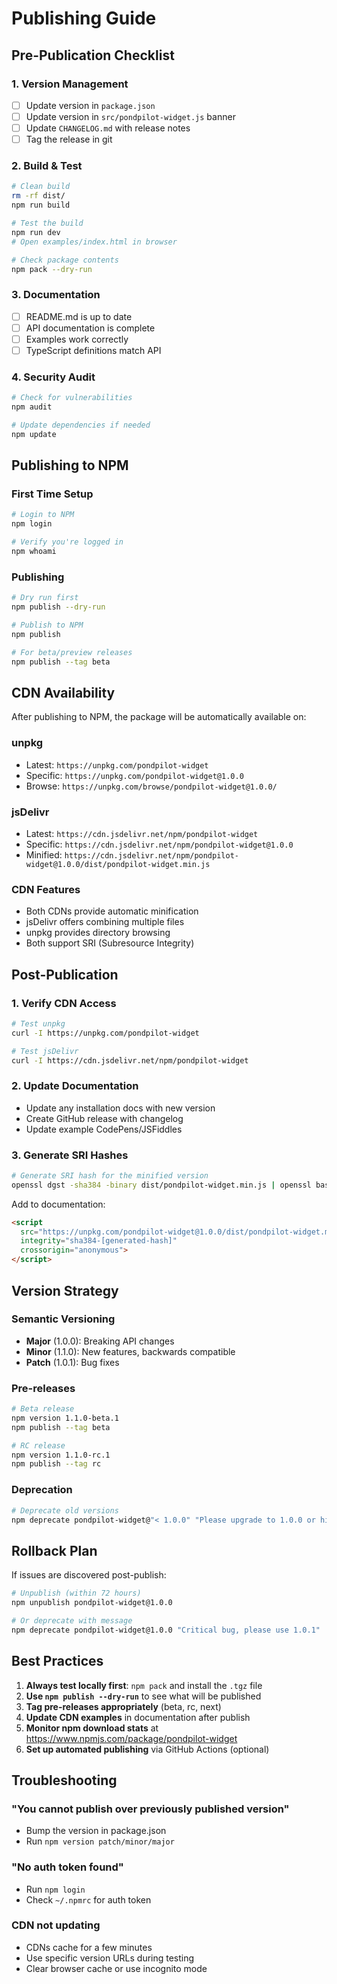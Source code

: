 # Publishing Guide

## Pre-Publication Checklist

### 1. **Version Management**
- [ ] Update version in `package.json`
- [ ] Update version in `src/pondpilot-widget.js` banner
- [ ] Update `CHANGELOG.md` with release notes
- [ ] Tag the release in git

### 2. **Build & Test**
```bash
# Clean build
rm -rf dist/
npm run build

# Test the build
npm run dev
# Open examples/index.html in browser

# Check package contents
npm pack --dry-run
```

### 3. **Documentation**
- [ ] README.md is up to date
- [ ] API documentation is complete
- [ ] Examples work correctly
- [ ] TypeScript definitions match API

### 4. **Security Audit**
```bash
# Check for vulnerabilities
npm audit

# Update dependencies if needed
npm update
```

## Publishing to NPM

### First Time Setup
```bash
# Login to NPM
npm login

# Verify you're logged in
npm whoami
```

### Publishing
```bash
# Dry run first
npm publish --dry-run

# Publish to NPM
npm publish

# For beta/preview releases
npm publish --tag beta
```

## CDN Availability

After publishing to NPM, the package will be automatically available on:

### unpkg
- Latest: `https://unpkg.com/pondpilot-widget`
- Specific: `https://unpkg.com/pondpilot-widget@1.0.0`
- Browse: `https://unpkg.com/browse/pondpilot-widget@1.0.0/`

### jsDelivr
- Latest: `https://cdn.jsdelivr.net/npm/pondpilot-widget`
- Specific: `https://cdn.jsdelivr.net/npm/pondpilot-widget@1.0.0`
- Minified: `https://cdn.jsdelivr.net/npm/pondpilot-widget@1.0.0/dist/pondpilot-widget.min.js`

### CDN Features
- Both CDNs provide automatic minification
- jsDelivr offers combining multiple files
- unpkg provides directory browsing
- Both support SRI (Subresource Integrity)

## Post-Publication

### 1. **Verify CDN Access**
```bash
# Test unpkg
curl -I https://unpkg.com/pondpilot-widget

# Test jsDelivr
curl -I https://cdn.jsdelivr.net/npm/pondpilot-widget
```

### 2. **Update Documentation**
- Update any installation docs with new version
- Create GitHub release with changelog
- Update example CodePens/JSFiddles

### 3. **Generate SRI Hashes**
```bash
# Generate SRI hash for the minified version
openssl dgst -sha384 -binary dist/pondpilot-widget.min.js | openssl base64 -A
```

Add to documentation:
```html
<script 
  src="https://unpkg.com/pondpilot-widget@1.0.0/dist/pondpilot-widget.min.js"
  integrity="sha384-[generated-hash]"
  crossorigin="anonymous">
</script>
```

## Version Strategy

### Semantic Versioning
- **Major** (1.0.0): Breaking API changes
- **Minor** (1.1.0): New features, backwards compatible
- **Patch** (1.0.1): Bug fixes

### Pre-releases
```bash
# Beta release
npm version 1.1.0-beta.1
npm publish --tag beta

# RC release  
npm version 1.1.0-rc.1
npm publish --tag rc
```

### Deprecation
```bash
# Deprecate old versions
npm deprecate pondpilot-widget@"< 1.0.0" "Please upgrade to 1.0.0 or higher"
```

## Rollback Plan

If issues are discovered post-publish:

```bash
# Unpublish (within 72 hours)
npm unpublish pondpilot-widget@1.0.0

# Or deprecate with message
npm deprecate pondpilot-widget@1.0.0 "Critical bug, please use 1.0.1"
```

## Best Practices

1. **Always test locally first**: `npm pack` and install the `.tgz` file
2. **Use `npm publish --dry-run`** to see what will be published
3. **Tag pre-releases appropriately** (beta, rc, next)
4. **Update CDN examples** in documentation after publish
5. **Monitor npm download stats** at https://www.npmjs.com/package/pondpilot-widget
6. **Set up automated publishing** via GitHub Actions (optional)

## Troubleshooting

### "You cannot publish over previously published version"
- Bump the version in package.json
- Run `npm version patch/minor/major`

### "No auth token found"
- Run `npm login`
- Check `~/.npmrc` for auth token

### CDN not updating
- CDNs cache for a few minutes
- Use specific version URLs during testing
- Clear browser cache or use incognito mode